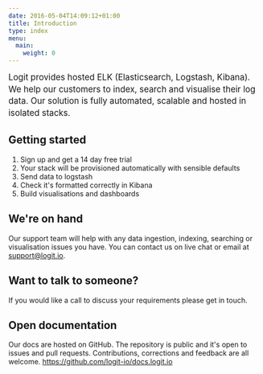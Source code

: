 ```yaml
---
date: 2016-05-04T14:09:12+01:00
title: Introduction
type: index
menu:
  main:
    weight: 0
---
```


<span style="font-size: 120%; line-height: 1.4em;">Logit provides hosted ELK (Elasticsearch, Logstash, Kibana). We help our customers to index, search and visualise their log data. Our solution is fully automated, scalable and hosted in isolated stacks.</span>

## Getting started

 1. Sign up and get a 14 day free trial
 2. Your stack will be provisioned automatically with sensible defaults
 3. Send data to logstash
 4. Check it's formatted correctly in Kibana
 5. Build visualisations and dashboards

## We're on hand

Our support team will help with any data ingestion, indexing, searching or visualisation issues you have. You can contact us on live chat or email at <support@logit.io>.

## Want to talk to someone?

If you would like a call to discuss your requirements please get in touch.

## Open documentation

Our docs are hosted on GitHub. The repository is public and it's open to issues and pull requests. Contributions, corrections and feedback are all welcome. https://github.com/logit-io/docs.logit.io
